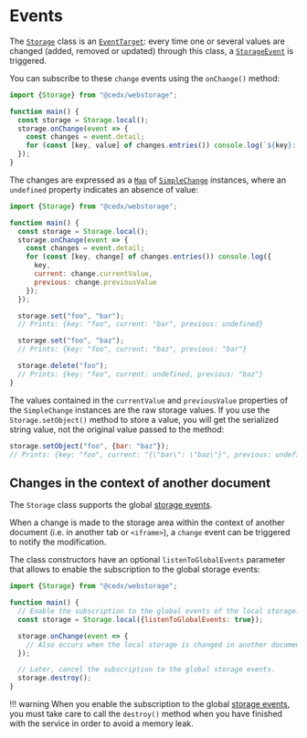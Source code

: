 # Events
The [`Storage`](api.md) class is an [`EventTarget`](https://developer.mozilla.org/docs/Web/API/EventTarget): every time one or several values are changed (added, removed or updated) through this class, a [`StorageEvent`](https://github.com/cedx/webstorage.js/blob/main/src/storage_event.js) is triggered.

You can subscribe to these `change` events using the `onChange()` method:

```js
import {Storage} from "@cedx/webstorage";

function main() {
  const storage = Storage.local();
  storage.onChange(event => {
    const changes = event.detail;
    for (const [key, value] of changes.entries()) console.log(`${key}: ${value}`);
  });
}
```

The changes are expressed as a [`Map`](https://developer.mozilla.org/docs/Web/JavaScript/Reference/Global_Objects/Map)
of [`SimpleChange`](https://github.com/cedx/webstorage.js/blob/main/src/simple_change.ts) instances, where an `undefined` property indicates an absence of value:

```js
import {Storage} from "@cedx/webstorage";

function main() {
  const storage = Storage.local();
  storage.onChange(event => {
    const changes = event.detail;
    for (const [key, change] of changes.entries()) console.log({
      key,
      current: change.currentValue,
      previous: change.previousValue
    });
  });

  storage.set("foo", "bar");
  // Prints: {key: "foo", current: "bar", previous: undefined}

  storage.set("foo", "baz");
  // Prints: {key: "foo", current: "baz", previous: "bar"}

  storage.delete("foo");
  // Prints: {key: "foo", current: undefined, previous: "baz"}
}
```

The values contained in the `currentValue` and `previousValue` properties of the `SimpleChange` instances are the raw storage values. If you use the `Storage.setObject()` method to store a value, you will get the serialized string value, not the original value passed to the method:

```js
storage.setObject("foo", {bar: "baz"});
// Prints: {key: "foo", current: "{\"bar\": \"baz\"}", previous: undefined}
```

## Changes in the context of another document
The `Storage` class supports the global [storage events](https://developer.mozilla.org/docs/Web/API/Window/storage_event).

When a change is made to the storage area within the context of another document (i.e. in another tab or `<iframe>`), a `change` event can be triggered to notify the modification.

The class constructors have an optional `listenToGlobalEvents` parameter that allows to enable the subscription to the global storage events:

```js
import {Storage} from "@cedx/webstorage";

function main() {
  // Enable the subscription to the global events of the local storage.
  const storage = Storage.local({listenToGlobalEvents: true});

  storage.onChange(event => {
    // Also occurs when the local storage is changed in another document.
  });

  // Later, cancel the subscription to the global storage events.
  storage.destroy();
}
```

!!! warning
    When you enable the subscription to the global [storage events](https://developer.mozilla.org/docs/Web/API/Window/storage_event),
    you must take care to call the `destroy()` method when you have finished with the service in order to avoid a memory leak.
